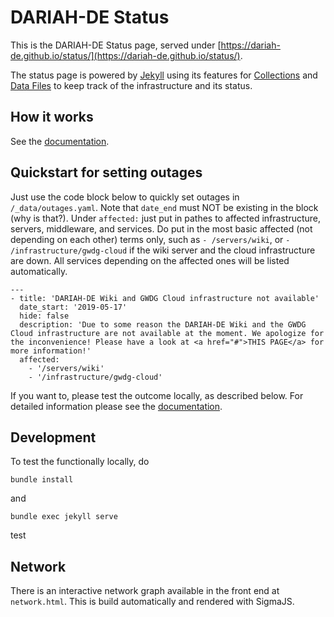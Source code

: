 # DARIAH-DE Status #

This is the DARIAH-DE Status page, served under [https://dariah-de.github.io/status/](https://dariah-de.github.io/status/).

The status page is powered by [Jekyll](https://jekyllrb.com/) using its features for [Collections](https://jekyllrb.com/docs/collections/) and [Data Files](https://jekyllrb.com/docs/datafiles/) to keep track of the infrastructure and its status.


## How it works

See the [documentation](documentation.md).

## Quickstart for setting outages

Just use the code block below to quickly set outages in ```/_data/outages.yaml```. Note that ```date_end``` must NOT be existing in the block (why is that?). Under ```affected:``` just put in pathes to affected infrastructure, servers, middleware, and services. Do put in the most basic affected (not depending on each other) terms only, such as ```- /servers/wiki```, or ```- /infrastructure/gwdg-cloud``` if the wiki server and the cloud infrastructure are down. All services depending on the affected ones will be listed automatically.

```
---
- title: 'DARIAH-DE Wiki and GWDG Cloud infrastructure not available'
  date_start: '2019-05-17'
  hide: false
  description: 'Due to some reason the DARIAH-DE Wiki and the GWDG Cloud infrastructure are not available at the moment. We apologize for the inconvenience! Please have a look at <a href="#">THIS PAGE</a> for more information!'
  affected:
    - '/servers/wiki'
    - '/infrastructure/gwdg-cloud'
```

If you want to, please test the outcome locally, as described below. For detailed information please see the [documentation](documentation.md).


## Development

To test the functionally locally, do

```
bundle install
```

and

```
bundle exec jekyll serve
```
test

## Network

There is an interactive network graph available in the front end at `network.html`.
This is build automatically and rendered with SigmaJS.